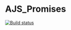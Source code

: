 # AJS_Promises

[![Build status](https://ci.appveyor.com/api/projects/status/arder90djul1iu8u?svg=true)](https://ci.appveyor.com/project/DjReactive/ajs-promises)
